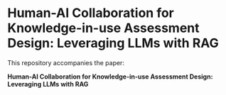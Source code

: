 # Human-AI Collaboration for Knowledge-in-use Assessment Design: Leveraging LLMs with RAG

This repository accompanies the paper:

**Human-AI Collaboration for Knowledge-in-use Assessment Design: Leveraging LLMs with RAG**  
